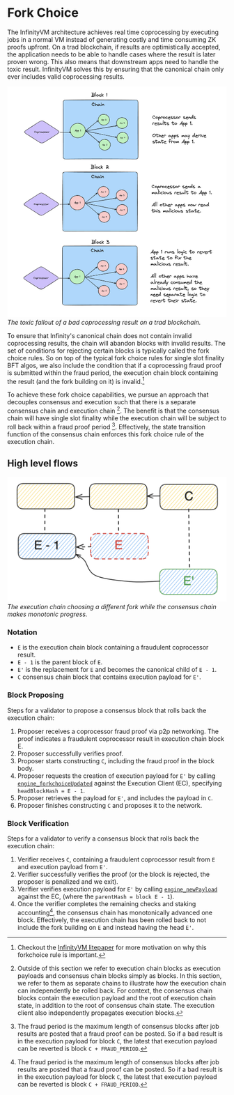 # Fork Choice

The InfinityVM architecture achieves real time coprocessing by executing jobs in a normal VM instead of generating costly and time consuming ZK proofs upfront. On a trad blockchain, if results are optimistically accepted, the application needs to be able to handle cases where the result is later proven wrong. This also means that downstream apps need to handle the toxic result. InfinityVM solves this by ensuring that the canonical chain only ever includes valid coprocessing results.

![](../assets/trad-coproc-problem.png)
*The toxic fallout of a bad coprocessing result on a trad blockchain.*

To ensure that Infinity's canonical chain does not contain invalid coprocessing results, the chain will abandon blocks with invalid results. The set of conditions for rejecting certain blocks is typically called the fork choice rules. So on top of the typical fork choice rules for single slot finality BFT algos, we also include the condition that if a coprocessing fraud proof is submitted within the fraud period, the execution chain block containing the result (and the fork building on it) is invalid.[^note1]

To achieve these fork choice capabilities, we pursue an approach that decouples consensus and execution such that there is a separate consensus chain and execution chain [^note2]. The benefit is that the consensus chain will have single slot finality while the execution chain will be subject to roll back within a fraud proof period [^note3]. Effectively, the state transition function of the consensus chain enforces this fork choice rule of the execution chain.

[^note1]: Checkout the [InfinityVM litepaper](https://infinityvm.xyz/infinityvm_litepaper.pdf) for more motivation on why this forkchoice rule is important.
[^note2]: Outside of this section we refer to execution chain blocks as execution payloads and consensus chain blocks simply as blocks. In this section, we refer to them as separate chains to illustrate how the execution chain can independently be rolled back. For context, the consensus chain blocks contain the execution payload and the root of execution chain state, in addition to the root of consensus chain state. The execution client also independently propagates execution blocks.
[^note3]: The fraud period is the maximum length of consensus blocks after job results are posted that a fraud proof can be posted. So if a bad result is in the execution payload for block `C`, the latest that execution payload can be reverted is block `C + FRAUD_PERIOD`.

## High level flows

![](./../assets/reorg-notation.png)
*The execution chain choosing a different fork while the consensus chain makes monotonic progress.*

### Notation

- `E` is the execution chain block containing a fraudulent coprocessor result.
- `E - 1` is the parent block of `E`.
- `E'` is the replacement for `E` and becomes the canonical child of `E - 1`.
- `C` consensus chain block that contains execution payload for `E'`.

### Block Proposing

Steps for a validator to propose a consensus block that rolls back the execution chain:

1) Proposer receives a coprocessor fraud proof via p2p networking. The proof indicates a fraudulent coprocessor result in execution chain block E. 
1) Proposer successfully verifies proof.
1) Proposer starts constructing `C`, including the fraud proof in the block body.
1) Proposer requests the creation of execution payload for `E'` by calling [`engine_forkchoiceUpdated`](https://github.com/ethereum/execution-apis/blob/main/src/engine/cancun.md#engine_forkchoiceupdatedv3) against the Execution Client (EC), specifying `headBlockHash = E - 1`.
1) Proposer retrieves the payload for `E'`, and includes the payload in `C`.
1) Proposer finishes constructing `C` and proposes it to the network.

### Block Verification

Steps for a validator to verify a consensus block that rolls back the execution chain:

1) Verifier receives `C`, containing a fraudulent coprocessor result from `E` and execution payload from `E'`. 
1) Verifier successfully verifies the proof (or the block is rejected, the proposer is penalized and we exit).
1) Verifier verifies execution payload for `E'` by calling [`engine_newPayload`](https://github.com/ethereum/execution-apis/blob/main/src/engine/cancun.md#engine_newpayloadv3) against the EC, (where the `parentHash = block E - 1`).
1) Once the verifier completes the remaining checks and staking accounting[^note3], the consensus chain has monotonically advanced one block. Effectively, the execution chain has been rolled back to not include the fork building on `E` and instead having the head `E'`.

[^note4]: Part of the accounting is processing deposits and withdrawals between the execution layer and consensus layer. For both deposits and withdrawals, there is a delay of fraud proof period + 1 between when they are requested and when they can be credited in the target layer. This is to ensure that slashes cannot be forked out of the execution layer